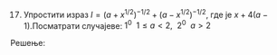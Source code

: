 17. Упростити израз $I = {(a + {x}^{1/2})}^{-1/2} + {(a - {x}^{1/2})}^{-1/2}$, где је $x + 4(a-1)$.Посматрати случајеве: ${1}^{0} \ \ 1 \le a < 2 , \ \ {2}^{0}  \ \ a > 2$


Решење: